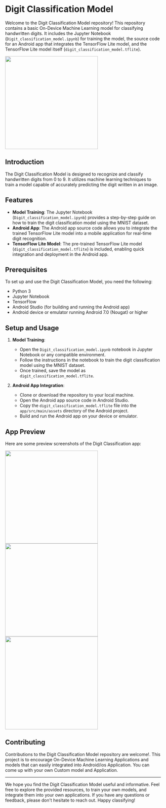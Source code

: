 # Digit Classification Model

Welcome to the Digit Classification Model repository! This repository contains a basic On-Device Machine Learning model for classifying handwritten digits. It includes the Jupyter Notebook (`Digit_classification_model.ipynb`) for training the model, the source code for an Android app that integrates the TensorFlow Lite model, and the TensorFlow Lite model itself (`digit_classification_model.tflite`).

<img src="https://github.com/Ashok-Kumar-dharanikota/World-of-AI/assets/103619560/8bc83996-fef9-4c6d-ba7d-ae2306ae3f46" width="300" />

## Introduction

The Digit Classification Model is designed to recognize and classify handwritten digits from 0 to 9. It utilizes machine learning techniques to train a model capable of accurately predicting the digit written in an image.

## Features

- **Model Training**: The Jupyter Notebook (`Digit_classification_model.ipynb`) provides a step-by-step guide on how to train the digit classification model using the MNIST dataset.
- **Android App**: The Android app source code allows you to integrate the trained TensorFlow Lite model into a mobile application for real-time digit recognition.
- **TensorFlow Lite Model**: The pre-trained TensorFlow Lite model (`digit_classification_model.tflite`) is included, enabling quick integration and deployment in the Android app.

## Prerequisites

To set up and use the Digit Classification Model, you need the following:

- Python 3
- Jupyter Notebook
- TensorFlow
- Android Studio (for building and running the Android app)
- Android device or emulator running Android 7.0 (Nougat) or higher

## Setup and Usage

1. **Model Training**:
   - Open the `Digit_classification_model.ipynb` notebook in Jupyter Notebook or any compatible environment.
   - Follow the instructions in the notebook to train the digit classification model using the MNIST dataset.
   - Once trained, save the model as `digit_classification_model.tflite`.

2. **Android App Integration**:
   - Clone or download the repository to your local machine.
   - Open the Android app source code in Android Studio.
   - Copy the `digit_classification_model.tflite` file into the `app/src/main/assets` directory of the Android project.
   - Build and run the Android app on your device or emulator.

## App Preview

Here are some preview screenshots of the Digit Classification app:

<p float="left">
  <img src="https://github.com/Ashok-Kumar-dharanikota/World-of-AI/assets/103619560/c2cdba9c-89b2-469e-92c8-08f0837cb6df" width="300" />
  <img src="https://github.com/Ashok-Kumar-dharanikota/World-of-AI/assets/103619560/d8fafc4b-f36d-42e7-9de4-7f479d98877d" width="300" />
  <img src="https://github.com/Ashok-Kumar-dharanikota/World-of-AI/assets/103619560/c87d1820-5c1b-4b91-b104-bdda36b9ce13" width="300" />
</p>

## Contributing

Contributions to the Digit Classification Model repository are welcome!. This project is to encourage On-Device Machine Learning Applications and models that can easily integrated into Android/ios Application. You can come up with your own Custom model and Application.

---

We hope you find the Digit Classification Model useful and informative. Feel free to explore the provided resources, to train your own models, and integrate them into your own applications. If you have any questions or feedback, please don't hesitate to reach out. Happy classifying!

